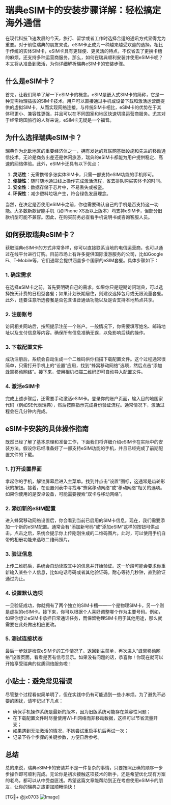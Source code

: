 # 瑞典eSIM卡的安装步骤详解：轻松搞定海外通信

在现代科技飞速发展的今天，旅行、留学或者工作时选择合适的通讯方式显得尤为重要。对于前往瑞典的朋友来说，eSIM卡正成为一种越来越受欢迎的选择。相比于传统的实体SIM卡，eSIM卡具有更轻便、更灵活的特点，不仅省去了更换卡槽的麻烦，还支持多种运营商服务。那么，如何在瑞典顺利安装并使用eSIM卡呢？本文将从准备到激活，为你详细解析瑞典eSIM卡的安装步骤。

## 什么是eSIM卡？

首先，让我们简单了解一下eSIM卡的概念。eSIM是嵌入式SIM卡的简称，它是一种无需物理插拔的SIM卡技术。用户可以直接通过手机或设备下载和激活运营商提供的虚拟SIM卡，从而实现网络连接。与传统SIM卡相比，eSIM卡的优势在于其体积更小、兼容性更强，并且可以在不同国家和地区快速切换运营商服务。尤其对于经常跨国旅行的人群来说，eSIM卡无疑是一个福音。

## 为什么选择瑞典eSIM卡？

瑞典作为北欧地区的重要经济体之一，拥有发达的互联网基础设施和先进的移动通信技术。无论是商务出差还是休闲旅游，瑞典的eSIM卡都能为用户提供稳定、高速的网络体验。此外，eSIM卡还具有以下优点：

1. **灵活性**：无需携带多张实体SIM卡，只需一部支持eSIM功能的手机即可。
2. **便捷性**：随时随地通过线上操作完成激活流程，省去排队购买实体卡的时间。
3. **安全性**：数据存储于芯片中，不易丢失或被盗。
4. **环保性**：减少塑料垃圾产生，符合绿色发展理念。

当然，在决定是否使用eSIM卡之前，你也需要确认自己的手机是否支持这一功能。大多数新款智能手机（如iPhone XS及以上版本）均支持eSIM卡，但部分旧款机型可能不兼容。因此，在购买前务必查看手机说明书或咨询客服人员。

## 如何获取瑞典eSIM卡？

获取瑞典eSIM卡的方式非常多样，你可以直接联系当地的电信运营商，也可以通过在线平台进行订购。目前市场上有许多提供国际漫游服务的公司，比如Google Fi、T-Mobile等，它们通常会提供涵盖多个国家的eSIM套餐。具体步骤如下：

### 1. 确定需求
在选择eSIM卡之前，首先要明确自己的需求。如果你只是短期访问瑞典，可以选择按天计费的日租型套餐；如果计划长期居住，则建议选择包月或无限流量套餐。此外，还要注意所选套餐是否包含语音通话功能以及是否支持本地热点共享。

### 2. 注册账号
访问相关网站后，按照提示注册一个账户。一般情况下，你需要填写姓名、邮箱地址以及支付信息等内容。确保所有信息准确无误，以免影响后续的操作。

### 3. 下载配置文件
成功注册后，系统会自动生成一个二维码供你扫描下载配置文件。这个过程通常很简单，只需打开手机上的“设置”应用，找到“蜂窝移动网络”选项，然后点击“添加蜂窝移动网络”。接下来，使用相机扫描二维码即可自动导入配置文件。

### 4. 激活eSIM卡
完成上述步骤后，还需要手动激活eSIM卡。登录你的账户页面，输入目的地国家代码（例如SE代表瑞典），然后按照指示完成身份验证流程。通常情况下，激活过程会在几分钟内完成。

## eSIM卡安装的具体操作指南

既然已经了解了基本原理和准备工作，下面我们将详细介绍eSIM卡在实际中的安装方法。假设你已经准备好了一部支持eSIM功能的手机，并且已经完成了前期配置文件的下载。

### 1. 打开设置界面
拿起你的手机，解锁屏幕后进入主菜单。找到并点击“设置”图标，这通常是齿轮形状的按钮。接着，在设置列表中寻找与“蜂窝移动网络”或“移动网络”相关的选项。如果你使用的是安卓设备，可能需要搜索“双卡与移动网络”。

### 2. 添加新的eSIM配置
进入蜂窝移动网络设置后，你会看到当前已启用的SIM卡信息。现在，我们需要添加一个新的eSIM配置。通常会有“添加新号码”或“添加eSIM”这样的按钮可供点击。点击之后，系统会提示你上传刚刚生成的二维码图片。此时，可以使用手机自带的相册功能来选取二维码照片。

### 3. 验证信息
上传二维码后，系统会自动读取其中的信息并开始验证。这一阶段可能会要求你重新输入某些个人信息，比如电话号码或者其他验证码。耐心等待几秒钟，直到验证通过为止。

### 4. 设置默认选项
一旦验证成功，你就拥有了两个独立的SIM卡槽——一个是物理SIM卡，另一个则是虚拟的eSIM卡。接下来，你可以根据个人喜好调整哪个作为主要号码。例如，如果你想让eSIM卡承担日常通话任务，而保留物理SIM卡用于其他用途，那么就需要在此处做出相应更改。

### 5. 测试连接状态
最后一步就是检查eSIM卡的工作情况了。返回到主菜单，再次进入“蜂窝移动网络”设置页面，看看是否有信号显示。如果没有问题的话，恭喜你！你现在就可以开始享受瑞典的优质网络服务啦！

## 小贴士：避免常见错误

尽管整个过程看似简单明了，但在实践中仍有可能遇到一些小麻烦。为了避免不必要的困扰，请牢记以下几点：

- 确保手机操作系统是最新的版本，因为旧版系统可能存在兼容性问题；
- 在下载配置文件时尽量使用Wi-Fi网络而非移动数据，这样可以节省流量开支；
- 如果遇到无法激活的情况，不妨尝试重启手机后再试一次；
- 记录下各个步骤的关键参数，方便日后参考。

## 总结

总的来说，瑞典eSIM卡的安装并不是一件复杂的事情，只要按照正确的顺序一步步操作即可顺利完成。无论你是初次接触这项技术的新手，还是希望优化现有方案的老鸟，都可以从中受益匪浅。希望这篇文章能帮助到正在考虑使用eSIM卡的朋友，让你的瑞典之旅更加顺畅愉快！

[TG💪+ @jx0703 ![Image](https://github.com/user-attachments/assets/dbca1d08-cadb-493c-b0ec-ad6f7a83f270)]